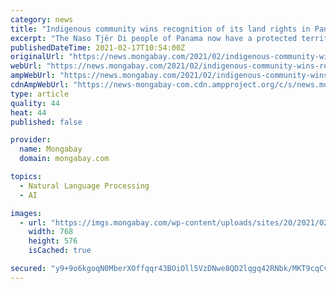 ```yaml
---
category: news
title: "Indigenous community wins recognition of its land rights in Panama"
excerpt: "The Naso Tjër Di people of Panama now have a protected territory of their own. The creation of the 1,600-square-kilometer (620-square-mile) comarca, as it’s called in Panama, came as a result of a recent decision by the country’s Supreme Court recognizing the Indigenous nation’s land rights."
publishedDateTime: 2021-02-17T10:54:00Z
originalUrl: "https://news.mongabay.com/2021/02/indigenous-community-wins-recognition-of-its-land-rights-in-panama/"
webUrl: "https://news.mongabay.com/2021/02/indigenous-community-wins-recognition-of-its-land-rights-in-panama/"
ampWebUrl: "https://news.mongabay.com/2021/02/indigenous-community-wins-recognition-of-its-land-rights-in-panama/amp/"
cdnAmpWebUrl: "https://news-mongabay-com.cdn.ampproject.org/c/s/news.mongabay.com/2021/02/indigenous-community-wins-recognition-of-its-land-rights-in-panama/amp/"
type: article
quality: 44
heat: 44
published: false

provider:
  name: Mongabay
  domain: mongabay.com

topics:
  - Natural Language Processing
  - AI

images:
  - url: "https://imgs.mongabay.com/wp-content/uploads/sites/20/2021/02/17104047/image003.jpg"
    width: 768
    height: 576
    isCached: true

secured: "y9+9o6kgoqN0MberXOffqqr43BOiOll5VzDNwe8QD2lqgq42RNbk/MKT9cqCvNkYFkgOC5NeYLqtYOyTAJ4Sz9dWIJsr2atvvmRdQX6nVp0wUY2Qawi9DqIwqjr/mfTxL9u7uQoCIrIFnOxqs+2oDQJFja/OjYscuveSvPFpd/7vf8Mjo2hj3d0s5GfDJewniL3HS0tIc4CTLdf8vjb2utaUPaq4vIldlqPzum6Kfi6lD4U/v/H5A+WZIKPiftbFVxEIY9/ceOZjGWvjCNnfL3K2BzM4PQ7bVBOcUf9uty1WEaHTYsGpK5P9MeztxVqiG1I8friSDEnTDEhPBvqv2/5bwT0IREXMOL8uzfz0xbo=;XR7yElMA7hHLA7uPDa1/Nw=="
---
```


